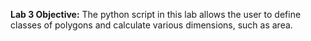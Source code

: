 **Lab 3 Objective:** The python script in this lab allows the user to define classes of polygons and calculate various dimensions, such as area.

